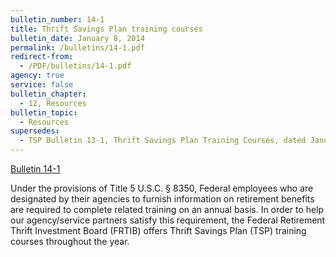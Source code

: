 ```yaml
---
bulletin_number: 14-1
title: Thrift Savings Plan training courses
bulletin_date: January 8, 2014
permalink: /bulletins/14-1.pdf
redirect-from:
  - /PDF/bulletins/14-1.pdf
agency: true
service: false
bulletin_chapter:
  - 12, Resources
bulletin_topic:
  - Resources
supersedes:
  - TSP Bulletin 13-1, Thrift Savings Plan Training Courses, dated January 9, 2013
---
```


[Bulletin 14-1](/bulletins/14-1.pdf)

Under the provisions of Title 5 U.S.C. § 8350, Federal employees who are designated by their agencies to furnish information on retirement benefits are required to complete related training on an annual basis. In order to help our agency/service partners satisfy this requirement, the Federal Retirement Thrift Investment Board (FRTIB) offers Thrift Savings Plan (TSP) training courses throughout the year.
